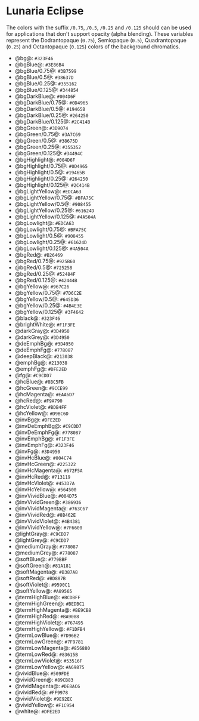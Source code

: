 # Lunaria Eclipse

The colors with the suffix `/0.75`, `/0.5`, `/0.25` and `/0.125` should can be
used for applications that don't support opacity (alpha blending). These
variables represent the Dodrantopaque (`0.75`), Semiopaque (`0.5`),
Quadrantopaque (`0.25`) and Octantopaque (`0.125`) colors of the background
chromatics.

- &commat;bg&commat;: `#323F46`
- &commat;bgBlue&commat;: `#3E86B4`
- &commat;bgBlue/0.75&commat;: `#3B7599`
- &commat;bgBlue/0.5&commat;: `#38637D`
- &commat;bgBlue/0.25&commat;: `#355162`
- &commat;bgBlue/0.125&commat;: `#344854`
- &commat;bgDarkBlue&commat;: `#004D6F`
- &commat;bgDarkBlue/0.75&commat;: `#0D4965`
- &commat;bgDarkBlue/0.5&commat;: `#19465B`
- &commat;bgDarkBlue/0.25&commat;: `#264250`
- &commat;bgDarkBlue/0.125&commat;: `#2C414B`
- &commat;bgGreen&commat;: `#3D9074`
- &commat;bgGreen/0.75&commat;: `#3A7C69`
- &commat;bgGreen/0.5&commat;: `#38675D`
- &commat;bgGreen/0.25&commat;: `#355352`
- &commat;bgGreen/0.125&commat;: `#34494C`
- &commat;bgHighlight&commat;: `#004D6F`
- &commat;bgHighlight/0.75&commat;: `#0D4965`
- &commat;bgHighlight/0.5&commat;: `#19465B`
- &commat;bgHighlight/0.25&commat;: `#264250`
- &commat;bgHighlight/0.125&commat;: `#2C414B`
- &commat;bgLightYellow&commat;: `#EDCA63`
- &commat;bgLightYellow/0.75&commat;: `#BFA75C`
- &commat;bgLightYellow/0.5&commat;: `#908455`
- &commat;bgLightYellow/0.25&commat;: `#61624D`
- &commat;bgLightYellow/0.125&commat;: `#4A504A`
- &commat;bgLowlight&commat;: `#EDCA63`
- &commat;bgLowlight/0.75&commat;: `#BFA75C`
- &commat;bgLowlight/0.5&commat;: `#908455`
- &commat;bgLowlight/0.25&commat;: `#61624D`
- &commat;bgLowlight/0.125&commat;: `#4A504A`
- &commat;bgRed&commat;: `#B26469`
- &commat;bgRed/0.75&commat;: `#925B60`
- &commat;bgRed/0.5&commat;: `#725258`
- &commat;bgRed/0.25&commat;: `#52484F`
- &commat;bgRed/0.125&commat;: `#42444B`
- &commat;bgYellow&commat;: `#967C26`
- &commat;bgYellow/0.75&commat;: `#7D6C2E`
- &commat;bgYellow/0.5&commat;: `#645D36`
- &commat;bgYellow/0.25&commat;: `#4B4E3E`
- &commat;bgYellow/0.125&commat;: `#3F4642`
- &commat;black&commat;: `#323F46`
- &commat;brightWhite&commat;: `#F1F3FE`
- &commat;darkGray&commat;: `#3D4950`
- &commat;darkGrey&commat;: `#3D4950`
- &commat;deEmphBg&commat;: `#3D4950`
- &commat;deEmphFg&commat;: `#778087`
- &commat;deepBlack&commat;: `#213038`
- &commat;emphBg&commat;: `#213038`
- &commat;emphFg&commat;: `#DFE2ED`
- &commat;fg&commat;: `#C9CDD7`
- &commat;hcBlue&commat;: `#8BC5FB`
- &commat;hcGreen&commat;: `#9CCE99`
- &commat;hcMagenta&commat;: `#EAA6D7`
- &commat;hcRed&commat;: `#F9A790`
- &commat;hcViolet&commat;: `#BDB4FF`
- &commat;hcYellow&commat;: `#D9BC6D`
- &commat;invBg&commat;: `#DFE2ED`
- &commat;invDeEmphBg&commat;: `#C9CDD7`
- &commat;invDeEmphFg&commat;: `#778087`
- &commat;invEmphBg&commat;: `#F1F3FE`
- &commat;invEmphFg&commat;: `#323F46`
- &commat;invFg&commat;: `#3D4950`
- &commat;invHcBlue&commat;: `#004C74`
- &commat;invHcGreen&commat;: `#225322`
- &commat;invHcMagenta&commat;: `#672F5A`
- &commat;invHcRed&commat;: `#713119`
- &commat;invHcViolet&commat;: `#453D7A`
- &commat;invHcYellow&commat;: `#564500`
- &commat;invVividBlue&commat;: `#004D75`
- &commat;invVividGreen&commat;: `#386936`
- &commat;invVividMagenta&commat;: `#763C67`
- &commat;invVividRed&commat;: `#8B462E`
- &commat;invVividViolet&commat;: `#4B4381`
- &commat;invVividYellow&commat;: `#7F6600`
- &commat;lightGray&commat;: `#C9CDD7`
- &commat;lightGrey&commat;: `#C9CDD7`
- &commat;mediumGray&commat;: `#778087`
- &commat;mediumGrey&commat;: `#778087`
- &commat;softBlue&commat;: `#779BBF`
- &commat;softGreen&commat;: `#81A181`
- &commat;softMagenta&commat;: `#B387A8`
- &commat;softRed&commat;: `#BD887B`
- &commat;softViolet&commat;: `#9590C1`
- &commat;softYellow&commat;: `#A89565`
- &commat;termHighBlue&commat;: `#BCDBFF`
- &commat;termHighGreen&commat;: `#BEDBC1`
- &commat;termHighMagenta&commat;: `#BE9CB8`
- &commat;termHighRed&commat;: `#BA9088`
- &commat;termHighViolet&commat;: `#767495`
- &commat;termHighYellow&commat;: `#F1DFB4`
- &commat;termLowBlue&commat;: `#7D96B2`
- &commat;termLowGreen&commat;: `#7F9781`
- &commat;termLowMagenta&commat;: `#856880`
- &commat;termLowRed&commat;: `#83615B`
- &commat;termLowViolet&commat;: `#53516F`
- &commat;termLowYellow&commat;: `#A69875`
- &commat;vividBlue&commat;: `#509FDE`
- &commat;vividGreen&commat;: `#89CB83`
- &commat;vividMagenta&commat;: `#DE8AC6`
- &commat;vividRed&commat;: `#FF9978`
- &commat;vividViolet&commat;: `#9E92EC`
- &commat;vividYellow&commat;: `#F1C954`
- &commat;white&commat;: `#DFE2ED`
